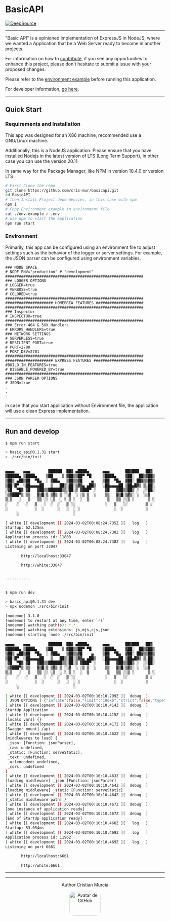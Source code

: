 # BasicAPI

[![DeepSource](https://app.deepsource.com/gh/Cris-Mur/BasicAPI.svg/?label=active+issues&show_trend=true&token=zS-SGTUGprpijwyk0MQ_TA_G)](https://app.deepsource.com/gh/Cris-Mur/BasicAPI/)

---
"Basic API" is a opinioned implementation of ExpressJS in NodeJS, where we wanted a Application that be a Web Server ready to become in another projects.

For information on how to [contribute](./CONTRIBUTE), if you see any opportunities to enhance this project, please don't hesitate to submit a issue with your proposed changes.

Please refer to the [environment example](./env.example) before running this application.

For developer information, [go here](./src/).

---
## Quick Start

### Requirements and Installation

This app was designed for an X86 machine, recommended use a GNU/Linux machine.

Additionally, this is a NodeJS application. Please ensure that you have installed Nodejs in the latest version of LTS (Long Term Support), in other case you can use the version 20.11

In same way for the Package Manager, like NPM in version 10.4.0 or version LTS

```bash
# First Clone the repo
git clone https://github.com/cris-mur/basicapi.git
cd BasicAPI
# then Install Project dependencies, in this case with npm
npm i
# Copy Environment example in environment file
cat ./env.example > .env
# use npm to start the application
npm run start
```
### Environment
Primarily, this app can be configured using an environment file to adjust settings such as the behavior of the logger or server settings. For example, the JSON parser can be configured using environment variables.

```Env
### NODE SPACE
# NODE_ENV="production" # "development"
#############################################################
### LOGGER OPTIONS
# LOGGER=true
# VERBOSE=true
# COLORED=true
#############################################################
##################### HOMEBREW FEATURES #####################
#############################################################
### Inspector
# INSPECTOR=true
#############################################################
### Error 404 & 5XX Handlers
# ERRORS_HANDLERS=true
### NETWORK SETTINGS
# SERVERLESS=true
# RESILIENT_PORT=true
# PORT=2700
# PORT_DEV=2701
#############################################################
##################### EXPRESS FEATURES ######################
#BUILD_IN_FEATURES=true
# DISSABLE_POWERED_BY=true
#############################################################
### JSON PARSER OPTIONS
# JSON=true
.
.
.
```

in case that you start application without Environment file, the application will use a clean Express implementation.

---
## Run and develop

```bash
$ npm run start

> basic_api@0.1.31 start  
> ./src/bin/init  
  
  
▄▄▄▄    ▄▄▄        ██████  ██▓ ▄████▄      ▄▄▄       ██▓███   ██▓  
▓█████▄ ▒████▄    ▒██    ▒ ▓██▒▒██▀ ▀█     ▒████▄    ▓██░  ██▒▓██▒  
▒██▒ ▄██▒██  ▀█▄  ░ ▓██▄   ▒██▒▒▓█    ▄    ▒██  ▀█▄  ▓██░ ██▓▒▒██▒  
▒██░█▀  ░██▄▄▄▄██   ▒   ██▒░██░▒▓▓▄ ▄██▒   ░██▄▄▄▄██ ▒██▄█▓▒ ▒░██░  
░▓█  ▀█▓ ▓█   ▓██▒▒██████▒▒░██░▒ ▓███▀ ░    ▓█   ▓██▒▒██▒ ░  ░░██░  
░▒▓███▀▒ ▒▒   ▓▒█░▒ ▒▓▒ ▒ ░░▓  ░ ░▒ ▒  ░    ▒▒   ▓▒█░▒▓▒░ ░  ░░▓     
▒░▒   ░   ▒   ▒▒ ░░ ░▒  ░ ░ ▒ ░  ░  ▒        ▒   ▒▒ ░░▒ ░      ▒ ░  
░    ░   ░   ▒   ░  ░  ░   ▒ ░░             ░   ▒   ░░        ▒ ░  
░            ░  ░      ░   ░  ░ ░               ░  ░          ░     
     ░                        ░                                     
  
[ white ][ development ][ 2024-03-02T00:08:24.735Z ][   log   ]    
Startup: 62.125ms  
[ white ][ development ][ 2024-03-02T00:08:24.738Z ][   log   ]    
Application process id: 11803  
[ white ][ development ][ 2024-03-02T00:08:24.738Z ][   log   ]    
Listening on port 33047  
  
       http://localhost:33047  
  
       http://white:33047


-----------


$ npm run dev

> basic_api@0.1.31 dev  
> npx nodemon ./src/bin/init  
  
[nodemon] 3.1.0  
[nodemon] to restart at any time, enter `rs`  
[nodemon] watching path(s): *.*  
[nodemon] watching extensions: js,mjs,cjs,json  
[nodemon] starting `node ./src/bin/init`  
  
▄▄▄▄    ▄▄▄        ██████  ██▓ ▄████▄      ▄▄▄       ██▓███   ██▓  
▓█████▄ ▒████▄    ▒██    ▒ ▓██▒▒██▀ ▀█     ▒████▄    ▓██░  ██▒▓██▒  
▒██▒ ▄██▒██  ▀█▄  ░ ▓██▄   ▒██▒▒▓█    ▄    ▒██  ▀█▄  ▓██░ ██▓▒▒██▒  
▒██░█▀  ░██▄▄▄▄██   ▒   ██▒░██░▒▓▓▄ ▄██▒   ░██▄▄▄▄██ ▒██▄█▓▒ ▒░██░  
░▓█  ▀█▓ ▓█   ▓██▒▒██████▒▒░██░▒ ▓███▀ ░    ▓█   ▓██▒▒██▒ ░  ░░██░  
░▒▓███▀▒ ▒▒   ▓▒█░▒ ▒▓▒ ▒ ░░▓  ░ ░▒ ▒  ░    ▒▒   ▓▒█░▒▓▒░ ░  ░░▓     
▒░▒   ░   ▒   ▒▒ ░░ ░▒  ░ ░ ▒ ░  ░  ▒        ▒   ▒▒ ░░▒ ░      ▒ ░  
░    ░   ░   ▒   ░  ░  ░   ▒ ░░             ░   ▒   ░░        ▒ ░  
░            ░  ░      ░   ░  ░ ░               ░  ░          ░     
     ░                        ░                                     
  
[ white ][ development ][ 2024-03-02T00:10:10.299Z ][  debug  ]    
[ JSON OPTIONS ] {"inflate":false,"limit":"100kb","strict":false,"type":"application/json","reviver":null}  
[ white ][ development ][ 2024-03-02T00:10:10.414Z ][  debug  ]    
StartUp Application  
[ white ][ development ][ 2024-03-02T00:10:10.415Z ][  debug  ]    
[locals vars] {}  
[ white ][ development ][ 2024-03-02T00:10:10.417Z ][  debug  ]    
[Swagger mount] /api  
[ white ][ development ][ 2024-03-02T00:10:10.462Z ][  debug  ]    
[middlewares to load] {  
 _json: [Function: jsonParser],  
 _raw: undefined,  
 _static: [Function: serveStatic],  
 _text: undefined,  
 _urlencoded: undefined,  
 _cors: undefined  
}  
[ white ][ development ][ 2024-03-02T00:10:10.463Z ][  debug  ]    
[loading middleware] _json [Function: jsonParser]  
[ white ][ development ][ 2024-03-02T00:10:10.464Z ][  debug  ]    
[loading middleware] _static [Function: serveStatic]  
[ white ][ development ][ 2024-03-02T00:10:10.464Z ][  debug  ]    
[_static middleware path] /  
[ white ][ development ][ 2024-03-02T00:10:10.467Z ][  debug  ]    
[one instance of application ready]  
[ white ][ development ][ 2024-03-02T00:10:10.467Z ][  debug  ]    
[End of StartUp application ready]  
[ white ][ development ][ 2024-03-02T00:10:10.468Z ][   log   ]    
Startup: 53.054ms  
[ white ][ development ][ 2024-03-02T00:10:10.469Z ][   log   ]    
Application process id: 11962  
[ white ][ development ][ 2024-03-02T00:10:10.469Z ][   log   ]    
Listening on port 6661  
  
       http://localhost:6661  
  
       http://white:6661
```

---
---
<div align="center">
<p>Author <a src=https:github.com/cris-mur>Cristian Murcia</a></p>
<img src="https://avatars.githubusercontent.com/u/28773000" alt="Avatar de GitHub" style="border-radius: 15%;" width="100" height="75"/>
</div>